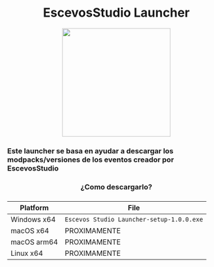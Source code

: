 <H1 align="center">
EscevosStudio Launcher
</H1>
<p align="center">
  <img width="250" height="250" src="https://media.discordapp.net/attachments/819288621026377730/1081435860706267216/l0g0s.png">
</p>

<H3>Este launcher se basa en ayudar a descargar los modpacks/versiones de los eventos creador por EscevosStudio</H3>
<H3 align="center">¿Como descargarlo?<H3>

| Platform | File |
| ---------| ---- |
| Windows x64| `Escevos Studio Launcher-setup-1.0.0.exe` |
| macOS x64  | PROXIMAMENTE |
| macOS arm64| PROXIMAMENTE |
| Linux x64  | PROXIMAMENTE |
